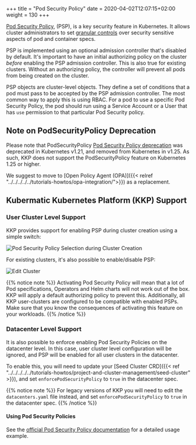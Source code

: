 +++
title = "Pod Security Policy"
date = 2020-04-02T12:07:15+02:00
weight = 130
+++

[Pod Security Policy](https://kubernetes.io/docs/concepts/policy/pod-security-policy/), (PSP), is a key security feature in Kubernetes. It allows cluster administrators to set [granular controls](https://kubernetes.io/docs/concepts/policy/pod-security-policy/#policy-reference) over security sensitive aspects of pod and container specs.

PSP is implemented using an optional admission controller that's disabled by default. It's important to have an initial authorizing policy on the cluster _before_ enabling the PSP admission controller.
This is also true for existing clusters. Without an authorizing policy, the controller will prevent all pods from being created on the cluster.

PSP objects are cluster-level objects. They define a set of conditions that a pod must pass to be accepted by the PSP admission controller. The most common way to apply this is using RBAC. For a pod to use a specific Pod Security Policy, the pod should run using a Service Account or a User that has `use` permission to that particular Pod Security policy.

## Note on PodSecurityPolicy Deprecation

Please note that PodSecurityPolicy [Pod Security Policy deprecation](https://kubernetes.io/docs/concepts/security/pod-security-policy/) was deprecated in Kubernetes v1.21, and removed from Kubernetes in v1.25. As such, KKP does not support the PodSecurityPolicy feature on Kubernetes 1.25 or higher.

We suggest to move to [Open Policy Agent (OPA)]({{< relref "../../../../../tutorials-howtos/opa-integration/">}}) as a replacement.

## Kubermatic Kubernetes Platform (KKP) Support

### User Cluster Level Support

KKP provides support for enabling PSP during cluster creation using a simple switch:

![Pod Security Policy Selection during Cluster Creation](/img/kubermatic/v2.25/ui/admission-plugins.png?height=400px&classes=shadow,border "Pod Security Policy Selection during Cluster Creation")

For existing clusters, it's also possible to enable/disable PSP:

![Edit Cluster](/img/kubermatic/v2.25/ui/psp-edit.png?classes=shadow,border "Edit Cluster")


{{% notice note %}}
Activating Pod Security Policy will mean that a lot of Pod specifications, Operators and Helm charts will not work out of the box. KKP will apply a default authorizing policy to prevent this. Additionally, all KKP user-clusters are configured to be compatible with enabled PSPs. Make sure that you know the consequences of activating this feature on your workloads.
{{% /notice %}}

### Datacenter Level Support
It is also possible to enforce enabling Pod Security Policies on the datacenter level. In this case, user cluster level configuration will be ignored, and PSP will be enabled for all user clusters in the datacenter.

To enable this, you will need to update your [Seed Cluster CRD]({{< ref "../../../../../tutorials-howtos/project-and-cluster-management/seed-cluster" >}}), and set `enforcePodSecurityPolicy` to `true` in the datacenter spec.

{{% notice note %}}
For legacy versions of KKP you will need to edit the `datacenters.yaml` file instead, and set `enforcePodSecurityPolicy` to `true` in the datacenter spec.
{{% /notice %}}

#### Using Pod Security Policies

See the [official Pod Security Policy documentation](https://kubernetes.io/docs/concepts/policy/pod-security-policy/#example) for a detailed usage example.
